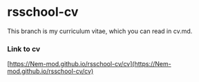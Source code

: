 # rsschool-cv
This branch is my curriculum vitae, which you can read in cv.md.
### Link to cv
[https://Nem-mod.github.io/rsschool-cv/cv](https://Nem-mod.github.io/rsschool-cv/cv)